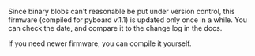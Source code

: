 Since binary blobs can't reasonable be put under version control, this firmware
(compiled for pyboard v.1.1) is updated only once in a while. You can check the date, and compare it to the change
log in the docs. 

If you need newer firmware, you can compile it yourself.